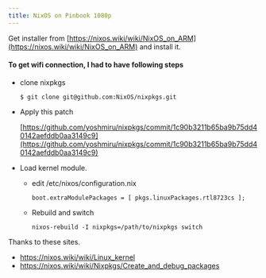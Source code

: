 ```yaml
---
title: NixOS on Pinbook 1080p
---
```


Get installer from [https://nixos.wiki/wiki/NixOS_on_ARM](https://nixos.wiki/wiki/NixOS_on_ARM) and install it.

#### To get wifi connection, I had to have following steps

- clone nixpkgs

  `$ git clone git@github.com:NixOS/nixpkgs.git`

- Apply this patch

  [https://github.com/yoshmiru/nixpkgs/commit/1c90b3211b65ba9b75dd40142aefddb0aa3149c9](https://github.com/yoshmiru/nixpkgs/commit/1c90b3211b65ba9b75dd40142aefddb0aa3149c9)


- Load kernel module.
  - edit /etc/nixos/configuration.nix

    ``` boot.extraModulePackages = [ pkgs.linuxPackages.rtl8723cs ]; ```

  - Rebuild and switch

    `nixos-rebuild -I nixpkgs=/path/to/nixpkgs switch`


Thanks to these sites.

- https://nixos.wiki/wiki/Linux_kernel
- https://nixos.wiki/wiki/Nixpkgs/Create_and_debug_packages

